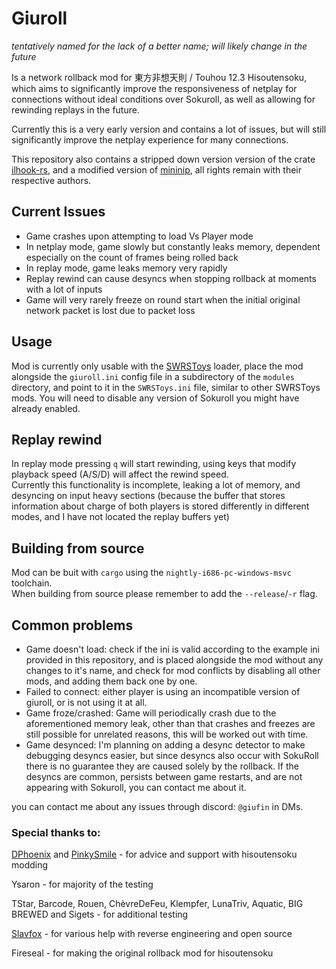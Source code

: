 # Giuroll  
*tentatively named for the lack of a better name; will likely change in the future*


Is a network rollback mod for 東方非想天則 / Touhou 12.3 Hisoutensoku, which aims to significantly improve the responsiveness of netplay for connections without ideal conditions over Sokuroll, as well as allowing for rewinding replays in the future.  

Currently this is a very early version and contains a lot of issues, but will still significantly improve the netplay experience for many connections.  

This repository also contains a stripped down version version of the crate [ilhook-rs](https://github.com/regomne/ilhook-rs), and a modified version of [mininip](https://github.com/SlooowAndFurious/mininip), all rights remain with their respective authors.

## Current Issues  

- Game crashes upon attempting to load Vs Player mode
- In netplay mode, game slowly but constantly leaks memory, dependent especially on the count of frames being rolled back
- In replay mode, game leaks memory very rapidly
- Replay rewind can cause desyncs when stopping rollback at moments with a lot of inputs
- Game will very rarely freeze on round start when the initial original network packet is lost due to packet loss

## Usage  

Mod is currently only usable with the [SWRSToys](https://github.com/SokuDev/SokuMods/) loader, place the mod alongside the `giuroll.ini` config file in a subdirectory of the `modules` directory, and point to it in the `SWRSToys.ini` file, similar to other SWRSToys mods. You will need to disable any version of Sokuroll you might have already enabled.

## Replay rewind  

In replay mode pressing `q` will start rewinding, using keys that modify playback speed (A/S/D) will affect the rewind speed.  
Currently this functionality is incomplete, leaking a lot of memory, and desyncing on input heavy sections (because the buffer that stores information about charge of both players is stored differently in different modes, and I have not located the replay buffers yet)

## Building from source

Mod can be buit with `cargo` using the `nightly-i686-pc-windows-msvc` toolchain.  
When building from source please remember to add the `--release`/`-r` flag.

## Common problems  

- Game doesn't load: check if the ini is valid according to the example ini provided in this repository, and is placed alongside the mod without any changes to it's name, and check for mod conflicts by disabling all other mods, and adding them back one by one.  
- Failed to connect: either player is using an incompatible version of giuroll, or is not using it at all.  
- Game froze/crashed: Game will periodically crash due to the aforementioned memory leak, other than that crashes and freezes are still possible for unrelated reasons, this will be worked out with time.  
- Game desynced: I'm planning on adding a desync detector to make debugging desyncs easier, but since desyncs also occur with SokuRoll there is no guarantee they are caused solely by the rollback. If the desyncs are common, persists between game restarts, and are not appearing with Sokuroll, you can contact me about it.


you can contact me about any issues through discord: `@giufin` in DMs.

### Special thanks to:

[DPhoenix](https://github.com/enebe-nb) and [PinkySmile](https://github.com/Gegel85) - for advice and support with hisoutensoku modding  

Ysaron - for majority of the testing 

TStar, Barcode, Rouen, ChèvreDeFeu, Klempfer, LunaTriv, Aquatic, BIG BREWED and Sigets - for additional testing

[Slavfox](https://github.com/slavfox) - for various help with reverse engineering and open source

Fireseal - for making the original rollback mod for hisoutensoku
